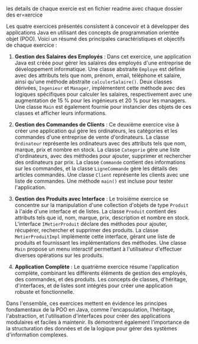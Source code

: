 les details de chaque exercie est en fichier readme avec chaque dossier des er=xercice

Les quatre exercices présentés consistent à concevoir et à développer des applications Java en utilisant des concepts de programmation orientée objet (POO). Voici un résumé des principales caractéristiques et objectifs de chaque exercice :

1. **Gestion des Salaires des Employés** : 
   Dans cet exercice, une application Java est créée pour gérer les salaires des employés d'une entreprise de développement informatique. Une classe abstraite `Employe` est définie avec des attributs tels que nom, prénom, email, téléphone et salaire, ainsi qu'une méthode abstraite `calculerSalaire()`. Deux classes dérivées, `Ingenieur` et `Manager`, implémentent cette méthode avec des logiques spécifiques pour calculer les salaires, respectivement avec une augmentation de 15 % pour les ingénieurs et 20 % pour les managers. Une classe `Main` est également fournie pour instancier des objets de ces classes et afficher leurs informations.

2. **Gestion des Commandes de Clients** : 
   Ce deuxième exercice vise à créer une application qui gère les ordinateurs, les catégories et les commandes d'une entreprise de vente d'ordinateurs. La classe `Ordinateur` représente les ordinateurs avec des attributs tels que nom, marque, prix et nombre en stock. La classe `Categorie` gère une liste d'ordinateurs, avec des méthodes pour ajouter, supprimer et rechercher des ordinateurs par prix. La classe `Commande` contient des informations sur les commandes, et la classe `LigneCommande` gère les détails des articles commandés. Une classe `Client` représente les clients avec une liste de commandes. Une méthode `main()` est incluse pour tester l'application.

3. **Gestion des Produits avec Interface** : 
   Le troisième exercice se concentre sur la manipulation d'une collection d'objets de type `Produit` à l'aide d'une interface et de listes. La classe `Produit` contient des attributs tels que id, nom, marque, prix, description et nombre en stock. L'interface `IMetierProduit` déclare des méthodes pour ajouter, récupérer, rechercher et supprimer des produits. La classe `MetierProduitImpl` implémente cette interface, gérant une liste de produits et fournissant les implémentations des méthodes. Une classe `Main` propose un menu interactif permettant à l'utilisateur d'effectuer diverses opérations sur les produits.

4. **Application Complète** : 
   Le quatrième exercice résume l'application complète, combinant les différents éléments de gestion des employés, des commandes, et des produits. Les concepts de classes, d'héritage, d'interfaces, et de listes sont intégrés pour créer une application robuste et fonctionnelle.

Dans l'ensemble, ces exercices mettent en évidence les principes fondamentaux de la POO en Java, comme l'encapsulation, l'héritage, l'abstraction, et l'utilisation d'interfaces pour créer des applications modulaires et faciles à maintenir. Ils démontrent également l'importance de la structuration des données et de la logique pour gérer des systèmes d'information complexes.
